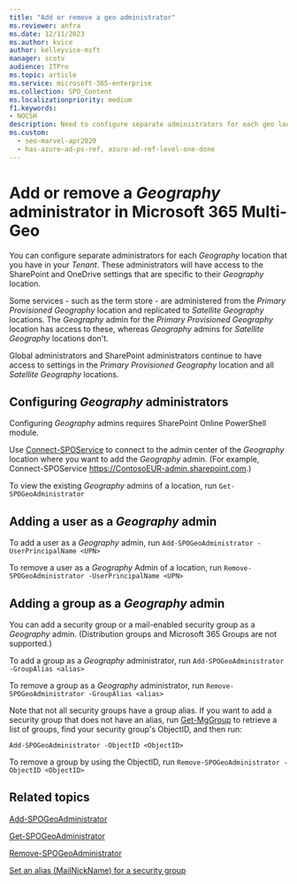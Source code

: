 ```yaml
---
title: "Add or remove a geo administrator"
ms.reviewer: anfra
ms.date: 12/11/2023
ms.author: kvice
author: kelleyvice-msft
manager: scotv
audience: ITPro
ms.topic: article
ms.service: microsoft-365-enterprise
ms.collection: SPO_Content
ms.localizationpriority: medium
f1.keywords:
- NOCSH
description: Need to configure separate administrators for each geo location? Learn how to add or remove a geo administrator in Microsoft 365 Multi-Geo.
ms.custom:
  - seo-marvel-apr2020
  - has-azure-ad-ps-ref, azure-ad-ref-level-one-done 
---
```


# Add or remove a _Geography_ administrator in Microsoft 365 Multi-Geo

You can configure separate administrators for each _Geography_ location that you have in your _Tenant_. These administrators will have access to the SharePoint and OneDrive settings that are specific to their _Geography_ location.

Some services - such as the term store - are administered from the _Primary Provisioned Geography_ location and replicated to _Satellite Geography_ locations. The _Geography_ admin for the _Primary Provisioned Geography_ location has access to these, whereas _Geography_ admins for _Satellite Geography_ locations don't.

Global administrators and SharePoint administrators continue to have access to settings in the _Primary Provisioned Geography_ location and all _Satellite Geography_ locations.

## Configuring _Geography_ administrators

Configuring _Geography_ admins requires SharePoint Online PowerShell module.

Use [Connect-SPOService](/powershell/module/sharepoint-online/Connect-SPOService) to connect to the admin center of the _Geography_ location where you want to add the _Geography_ admin. (For example, Connect-SPOService  https://ContosoEUR-admin.sharepoint.com.)

To view the existing _Geography_ admins of a location, run `Get-SPOGeoAdministrator`

## Adding a user as a _Geography_ admin

To add a user as a _Geography_ admin, run `Add-SPOGeoAdministrator -UserPrincipalName <UPN>`

To remove a user as a _Geography_ Admin of a location, run  `Remove-SPOGeoAdministrator -UserPrincipalName <UPN>`

## Adding a group as a _Geography_ admin

You can add a security group or a mail-enabled security group as a _Geography_ admin. (Distribution groups and Microsoft 365 Groups are not supported.)

To add a group as a _Geography_ administrator, run `Add-SPOGeoAdministrator -GroupAlias <alias>`

To remove a group as a _Geography_ administrator, run `Remove-SPOGeoAdministrator -GroupAlias <alias>`

Note that not all security groups have a group alias. If you want to add a security group that does not have an alias, run [Get-MgGroup](/powershell/module/microsoft.graph.groups/get-mggroup) to retrieve a list of groups, find your security group's ObjectID, and then run:

`Add-SPOGeoAdministrator -ObjectID <ObjectID>`

To remove a group by using the ObjectID, run `Remove-SPOGeoAdministrator -ObjectID <ObjectID>`

## Related topics

[Add-SPOGeoAdministrator](/powershell/module/sharepoint-online/add-spogeoadministrator)

[Get-SPOGeoAdministrator](/powershell/module/sharepoint-online/get-spogeoadministrator)

[Remove-SPOGeoAdministrator](/powershell/module/sharepoint-online/remove-spogeoadministrator)

[Set an alias (MailNickName) for a security group](/powershell/module/microsoft.graph.groups/update-mggroup)
